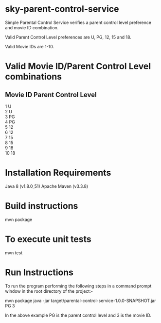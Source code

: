 # sky-parent-control-service
Simple Parental Control Service verifies a parent control level preference and movie ID combination. 

Valid Parent Control Level preferences are U, PG, 12, 15 and 18.

Valid Movie IDs are 1-10.

# Valid Movie ID/Parent Control Level combinations

Movie ID  Parent Control Level  
------------------------------  
1          U  
2          U  
3          PG  
4  		     PG  
5          12  
6          12  
7          15  
8          15  
9          18  
10         18   

# Installation Requirements
Java 8 (v1.8.0_51)
Apache Maven (v3.3.8)

# Build instructions
mvn package

# To execute unit tests
mvn test

# Run Instructions
To run the program performing the following steps in a command prompt window in the root directory of the project:-

mvn package
java -jar target/parental-control-service-1.0.0-SNAPSHOT.jar PG 3

In the above example PG is the parent control level and 3 is the movie ID.
